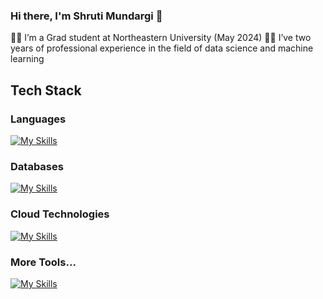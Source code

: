 ### Hi there, I'm Shruti Mundargi 👋


👩‍🎓 I’m a Grad student at Northeastern University (May 2024)
👩‍💻 I’ve two years of professional experience in the field of data science and machine learning

## Tech Stack

### Languages
[![My Skills](https://skillicons.dev/icons?i=py,js,r,cs)](https://skillicons.dev)

### Databases
[![My Skills](https://skillicons.dev/icons?i=mysql,mongodb)](https://skillicons.dev)

### Cloud Technologies
[![My Skills](https://skillicons.dev/icons?i=aws,gcp,azure,kafka)](https://skillicons.dev)

### More Tools...
[![My Skills](https://skillicons.dev/icons?i=git,tensorflow,pytorch,docker,flask,fastapi,heroku,postman)](https://skillicons.dev)
